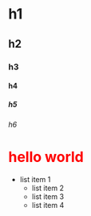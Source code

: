 # h1
## h2
### h3
#### h4
##### h5
###### h6
<h1 style="color:red"> hello world </h1>

   - list item 1
       - list item 2
       - list item 3
       - list item 4